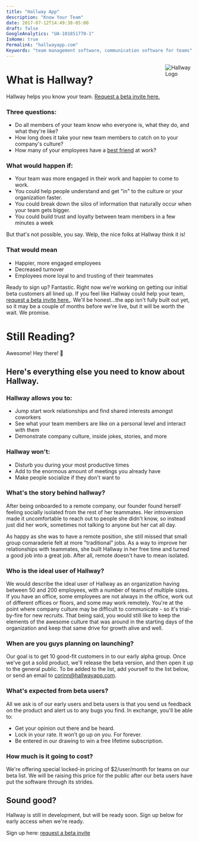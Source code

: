 ```yaml
---
title: "Hallway App"
description: "Know Your Team"
date: 2017-07-12T14:49:38-05:00
draft: false
GoogleAnalytics: "UA-101851770-1"
IsHome: true
Permalink: "hallwayapp.com"
Keywords: "team management software, communication software for teams"
---
```


[<img src="http://i.imgur.com/YZYAZTr.png" style="max-width:15%;min-width:40px;float:right;" alt="Hallway Logo" />](#)

# What is Hallway?
Hallway helps you know your team. [Request a beta invite here.](/sign-up)

### Three questions:
- Do all members of your team know who everyone is, what they do, and what they're like? 
- How long does it take your new team members to catch on to your company's culture?
- How many of your employees have a [best friend](http://www.gallup.com/businessjournal/511/item-10-best-friend-work.aspx) at work?

### What would happen if:

- Your team was more engaged in their work and happier to come to work.
- You could help people understand and get "in" to the culture or your organization faster.
- You could break down the silos of information that naturally occur when your team gets bigger.
- You could build trust and loyalty between team members in a few minutes a week

But that's not possible, you say. Welp, the nice folks at Hallway think it is!

### That would mean
- Happier, more engaged employees
- Decreased turnover
- Employees more loyal to and trusting of their teammates

Ready to sign up? Fantastic. Right now we're working on getting our initial beta customers all lined up. If you feel like Hallway could help your team, [request a beta invite here.](/sign-up). We'll be honest...the app isn't fully built out yet, so it may be a couple of months before we're live, but it will be worth the wait. We promise. 

# Still Reading? 
Awesome! Hey there! 👋

## Here's everything else you need to know about Hallway. 

### Hallway allows you to:
- Jump start work relationships and find shared interests amongst coworkers
- See what your team members are like on a personal level and interact with them
- Demonstrate company culture, inside jokes, stories, and more

### Hallway won't:
- Disturb you during your most productive times
- Add to the enormous amount of meetings you already have
- Make people socialize if they don't want to

### What's the story behind hallway?
After being onboarded to a remote company, our founder found herself feeling socially isolated from the rest of her teammates. Her introversion made it uncomfortable to reach out to people she didn't know, so instead just did her work, sometimes not talking to anyone but her cat all day. 

As happy as she was to have a remote position, she still missed that small group comaraderie felt at more "traditional" jobs. As a way to improve her relationships with teammates, she built Hallway in her free time and turned a good job into a great job. After all, remote doesn't have to mean isolated.

### Who is the ideal user of Hallway?
We would describe the ideal user of Hallway as an organization having between 50 and 200 employees, with a number of teams of multiple sizes. If you have an office, some employees are not always in the office, work out of different offices or floors, and some may work remotely. You're at the point where company culture may be difficult to communicate - so it's trial-by-fire for new recruits. That being said, you would still like to keep the elements of the awesome culture that was around in the starting days of the organization and keep that same drive for growth alive and well. 

### When are you guys planning on launching?
Our goal is to get 10 good-fit customers in to our early alpha group. Once we've got a solid product, we'll release the beta version, and then open it up to the general public. To be added to the list, add yourself to the list below, or send an email to corinn@hallwayapp.com. 

### What's expected from beta users?
All we ask is of our early users and beta users is that you send us feedback on the product and alert us to any bugs you find. In exchange, you'll be able to:
- Get your opinion out there and be heard.
- Lock in your rate. It won’t go up on you. For forever.
- Be entered in our drawing to win a free lifetime subscription.

### How much is it going to cost?
We're offering special locked-in pricing of $2/user/month for teams on our beta list. We will be raising this price for the public after our beta users have put the software through its strides. 

## Sound good?
Hallway is still in development, but will be ready soon. Sign up below for early access when we're ready.

Sign up here: 
[request a beta invite](/sign-up)
